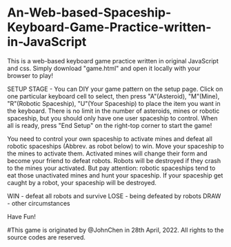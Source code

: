 # An-Web-based-Spaceship-Keyboard-Game-Practice-written-in-JavaScript

This is a web-based keyboard game practice written in original JavaScript and css.
Simply download "game.html" and open it locally with your browser to play!

SETUP STAGE - You can DIY your game pattern on the setup page. Click on one particular keyboard cell to select, then press "A"(Asteroid), "M"(Mine), "R"(Robotic Spaceship), "U"(Your Spaceship) to place the item you want in the keyboard. There is no limit in the number of asteroids, mines or robotic spaceship, but you should only have one user spaceship to control. When all is ready, press "End Setup" on the right-top corner to start the game!

You need to control your own spaceship to activate mines and defeat all robotic spaceships (Abbrev. as robot below) to win. Move your spaceship to the mines to activate them. Activated mines will change their form and become your friend to defeat robots. Robots will be destroyed if they crash to the mines your activated. But pay attention: robotic spaceships tend to eat those unactivated mines and hunt your spaceship. If your spaceship get caught by a robot, your spaceship will be destroyed.

WIN - defeat all robots and survive
LOSE - being defeated by robots
DRAW - other circumstances

Have Fun!

#This game is originated by @JohnChen in 28th April, 2022. All rights to the source codes are reserved.

